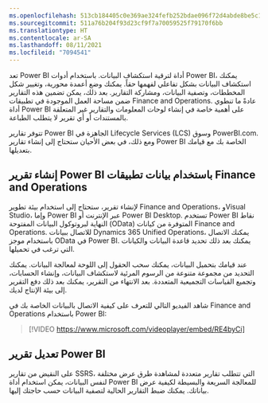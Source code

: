 ```yaml
---
ms.openlocfilehash: 513cb184405c0e369ae324fefb252bdae096f72d4abde8be5c18bfd5c8940444
ms.sourcegitcommit: 511a76b204f93d23cf9f7a70059525f79170f6bb
ms.translationtype: HT
ms.contentlocale: ar-SA
ms.lasthandoff: 08/11/2021
ms.locfileid: "7094541"
---
```

تعد Power BI أداة لترقية استكشاف البيانات. باستخدام أدوات Power BI، يمكنك استكشاف البيانات بشكل تفاعلي لفهمها حقاً. يمكنك وضع أعمدة محورية، وتغيير شكل المخططات، وتصفية البيانات، ومشاركة التقارير. بعد ذلك، يمكن تضمين هذه التقارير ضمن مساحة العمل الموجودة في تطبيقات Finance and Operations. عادةً ما تنطوي أداة Power BI على أهمية خاصة في إنشاء لوحات المعلومات والتقارير غير المتعلقة بالمستندات أو أي تقرير لا يتطلب الطباعة. 

تتوفر تقارير Power BI الجاهزة في Lifecycle Services ‏(LCS) وسوق PowerBI.com. ومع ذلك، في بعض الأحيان ستحتاج إلى إنشاء تقارير Power BI الخاصة بك مع قيامك بتعديلها. 

## <a name="create-a-power-bi-report-with-finance-and-operations-apps-data"></a>إنشاء تقرير Power BI باستخدام بيانات تطبيقات Finance and Operations 


لإنشاء تقرير، ستحتاج إلى استخدام بيئة تطوير Finance and Operations، وVisual Studio، وإما Power BI عبر الإنترنت أو Power BI Desktop. تستخدم Power BI نقاط النهاية لبروتوكول البيانات المفتوحة (OData) المتوفرة من كيانات Finance and Operations. للاتصال ببيانات Dynamics 365 Unified Operations، يمكنك الاتصال باستخدام موجز OData في Power BI. يمكنك بعد ذلك تحديد قاعدة البيانات والكيانات التي ترغب في تحميلها.

عند قيامك بتحميل البيانات، يمكنك سحب الحقول إلى اللوحة لمعالجة البيانات. يمكنك التحديد من مجموعة متنوعة من الرسوم المرئية لاستكشاف البيانات، وإنشاء الحسابات، وتجميع القياسات التجميعية المتعددة. بعد الانتهاء من التقرير، يمكنك بعد ذلك دفع التقرير إلى بيئة الإنتاج لديك.

شاهد الفيديو التالي للتعرف على كيفية الاتصال بالبيانات الخاصة بك في Finance and Operations باستخدام Power BI:

 > [!VIDEO https://www.microsoft.com/videoplayer/embed/RE4byCi]
 > 
## <a name="modify-a-power-bi-report"></a>تعديل تقرير Power BI 


على النقيض من تقارير SSRS، التي تتطلب تقارير متعددة لمشاهدة طرق عرض مختلفة لنفس البيانات، يمكن استخدام أداة Power BI للمعالجة السريعة والبسيطة لكيفية عرض بياناتك. يمكنك ضبط التقارير الحالية لتصفية البيانات حسب حاجتك إليها.
